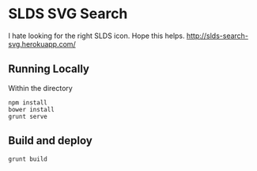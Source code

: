 # SLDS SVG Search
I hate looking for the right SLDS icon. Hope this helps.
http://slds-search-svg.herokuapp.com/

## Running Locally
Within the directory
```
npm install
bower install
grunt serve
```

## Build and deploy
```
grunt build
```
